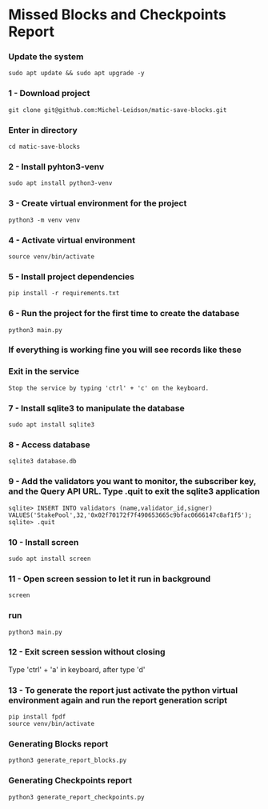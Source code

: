 #  Missed Blocks and Checkpoints Report

### Update the system

```
sudo apt update && sudo apt upgrade -y
```
### 1 - Download project

```
git clone git@github.com:Michel-Leidson/matic-save-blocks.git
```

### Enter in directory
```
cd matic-save-blocks
```
### 2 - Install pyhton3-venv

```
sudo apt install python3-venv
```
### 3 - Create virtual environment for the project

```
python3 -m venv venv
```

### 4 - Activate virtual environment

```
source venv/bin/activate
```

### 5 - Install project dependencies

```
pip install -r requirements.txt
```

### 6 - Run the project for the first time to create the database

```
python3 main.py
```
### If everything is working fine you will see records like these

### Exit in the service
```
Stop the service by typing 'ctrl' + 'c' on the keyboard.
```
### 7 - Install sqlite3 to manipulate the database

```
sudo apt install sqlite3
```

### 8 - Access database

```
sqlite3 database.db
```

### 9 - Add the validators you want to monitor, the subscriber key, and the Query API URL. Type .quit to exit the sqlite3 application

```
sqlite> INSERT INTO validators (name,validator_id,signer) VALUES('StakePool',32,'0x02f70172f7f490653665c9bfac0666147c8af1f5');
sqlite> .quit
```
### 10 - Install screen

```
sudo apt install screen
```

### 11 - Open screen session to let it run in background

```
screen
```
### run
```
python3 main.py
```
### 12 - Exit screen session without closing


Type 'ctrl' + 'a' in keyboard, after type 'd'


### 13 - To generate the report just activate the python virtual environment again and run the report generation script

```
pip install fpdf
source venv/bin/activate
```
### Generating Blocks report
```
python3 generate_report_blocks.py
```
### Generating Checkpoints report
```
python3 generate_report_checkpoints.py
```
